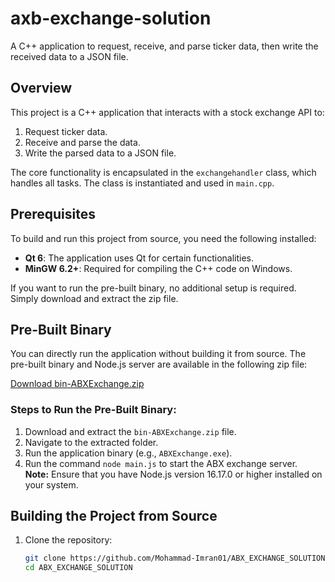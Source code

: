 # axb-exchange-solution

A C++ application to request, receive, and parse ticker data, then write the received data to a JSON file.

## Overview

This project is a C++ application that interacts with a stock exchange API to:
1. Request ticker data.
2. Receive and parse the data.
3. Write the parsed data to a JSON file.

The core functionality is encapsulated in the `exchangehandler` class, which handles all tasks. The class is instantiated and used in `main.cpp`.

## Prerequisites

To build and run this project from source, you need the following installed:

- **Qt 6**: The application uses Qt for certain functionalities.
- **MinGW 6.2+**: Required for compiling the C++ code on Windows.

If you want to run the pre-built binary, no additional setup is required. Simply download and extract the zip file.

## Pre-Built Binary

You can directly run the application without building it from source. The pre-built binary and Node.js server are available in the following zip file:

[Download bin-ABXExchange.zip](https://github.com/Mohammad-Imran01/ABX_EXCHANGE_SOLUTION/blob/master/bin-ABXExchange.zip)

### Steps to Run the Pre-Built Binary:
1. Download and extract the `bin-ABXExchange.zip` file.
2. Navigate to the extracted folder.
3. Run the application binary (e.g., `ABXExchange.exe`).
4. Run the command `node main.js` to start the ABX exchange server.  
   **Note:** Ensure that you have Node.js version 16.17.0 or higher installed on your system.

## Building the Project from Source

1. Clone the repository:
   ```bash
   git clone https://github.com/Mohammad-Imran01/ABX_EXCHANGE_SOLUTION.git
   cd ABX_EXCHANGE_SOLUTION
